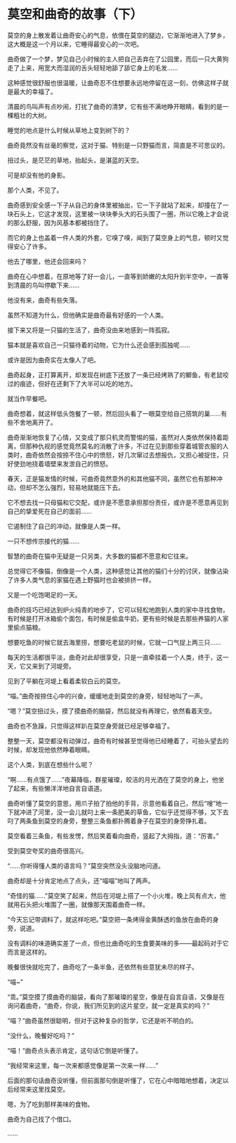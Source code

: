 # 莫空和曲奇的故事（下）

莫空的身上散发着让曲奇安心的气息，依偎在莫空的腿边，它渐渐地进入了梦乡，这大概是这一个月以来，它睡得最安心的一次吧。

曲奇做了一个梦，梦见自己小时候的主人把自己丢弃在了公园里，而后一只大黄狗走了上来，用宽大而湿润的舌头轻轻地舔了舔它身上的毛发……

这种感觉很舒服也很温暖，让曲奇忍不住想要永远地停留在这一刻，仿佛这样子就是最大的幸福了。

清晨的鸟叫声有点吵闹，打扰了曲奇的清梦，它有些不满地睁开眼睛，看到的是一棵粗壮的大树。

睡觉的地点是什么时候从草地上变到树下的？

曲奇竟然没有丝毫的察觉，这对于猫、特别是一只野猫而言，简直是不可思议的。

扭过头，是茫茫的草地，抬起头，是湛蓝的天空。

可是却没有他的身影。

那个人类，不见了。

曲奇感到安全感一下子从自己的身体里被抽出，它一下子就站了起来，却撞在了一块石头上，它这才发现，这里被一块块拳头大的石头围了一圈，所以它晚上才会说的那么舒服，因为风基本都被挡住了。

而它的身上也盖着一件人类的外套，它嗅了嗅，闻到了莫空身上的气息，顿时又觉得安心了许多。

他去了哪里，他还会回来吗？

曲奇在心中想着，在原地等了好一会儿，一直等到娇嫩的太阳升到半空中，一直等到清晨的鸟叫停歇下来……

他没有来，曲奇有些失落。

虽然不知道为什么，但他确实是曲奇最有好感的一个人类。

接下来又将是一只猫的生活了，曲奇没由来地感到一阵孤寂。

猫本就是喜欢自己一只猫待着的动物，它为什么还会感到孤独呢……

或许是因为曲奇实在太像人了吧。

曲奇起身，正打算离开，却发现在树底下还放了一条已经烤熟了的鲫鱼，有老鼠咬过的痕迹，但好在还剩下了大半可以吃的地方。

就当作早餐吧。

曲奇想着，就这样低头饱餐了一顿，然后回头看了一眼莫空给自己搭筑的巢……有些不舍地离开了。

曲奇渐渐地恢复了心情，又变成了那只机灵而警惕的猫，虽然对人类依然保持着距离，但那种仇视的感觉竟然莫名的消散了许多，不过在见到那些穿着城管衣服的人类时，曲奇依然会按捺不住心中的愤怒，好几次窜过去想报仇，又担心被捉住，只好使劲地挠着墙壁来发泄自己的愤怒。

春天，正是猫发情的时候，可曲奇竟然意外的和其他猫不同，虽然它也有那种冲动，但却不怎么强烈，轻易地就能压下去。

它不想去找一只母猫和它交配，或许是不愿意承担那份责任，或许是不愿意再见到自己的挚爱死在自己的面前……

它遏制住了自己的冲动，就像是人类一样。

一只不想传宗接代的猫……

智慧的曲奇在猫中无疑是一只另类，大多数的猫都不愿意和它往来。

总觉得它不像猫，倒像是一个人类，这种感觉让其他的猫们十分的讨厌，就像沾染了许多人类气息的家猫在遇上野猫时也会被排挤一样。

又是一个吃饱喝足的一天。

曲奇的技巧已经达到炉火纯青的地步了，它可以轻松地跑到人类的家中寻找食物，有时候是打开冰箱偷个面包，有时候是偷盒牛奶，更有些时候是去那些养猫的人家里偷点猫粮。

想要吃鱼的时候它就去海里捞，想要吃老鼠的时候，它就一口气捉上两三只……

每天的生活都很平淡，曲奇对此却很享受，只是一直牵挂着一个人类，终于，这一天，它又来到了河堤旁。

见到了平躺在河堤上看着柔软白云的莫空。

“喵。”曲奇按捺住心中的兴奋，缓缓地走到莫空的身旁，轻轻地叫了一声。

“嗯？”莫空扭过头，摸了摸曲奇的脑袋，然后就没有再理它，依然看着天空。

曲奇也不急躁，只觉得这样趴在莫空身旁就已经足够幸福了。

整整一天，莫空都没有动弹过，曲奇有时候甚至觉得他已经睡着了，可抬头望去的时候，却发现他依然睁着眼睛。

这个人类，到底在想些什么呢？

“啊……有点饿了……”夜幕降临，群星璀璨，皎洁的月光洒在了莫空的身上，他坐了起来，有些懒洋洋地自言自语道。

曲奇听懂了莫空的意思，用爪子拍了拍他的手背，示意他看着自己，然后“嗖”地一下就冲进了河里，没一会儿就叼上来一条肥美的草鱼，它似乎还觉得不够，又下去叼了两条鱼到莫空的身旁，整整三条鱼都扑腾着身子在莫空的身旁挣扎着。

莫空看着三条鱼，有些发愣，然后笑着看向曲奇，竖起了大拇指，道：“厉害。”

受到莫空夸奖的曲奇很高兴。

“……你听得懂人类的语言吗？”莫空突然没头没脑地问道。

曲奇却是十分肯定地点了点头，还“喵喵”地叫了两声。

“奇怪的猫……”莫空笑了起来，然后在河堤上搭了一个小火堆，晚上风有点大，他就用石头把火堆围了一圈，就像那天围着曲奇一样。

“今天忘记带调料了，就这样吃吧。”莫空把一条烤得金黄酥透的鱼放在曲奇的身旁，说道。

没有调料的味道确实差了一点，但也比曲奇吃的生食要美味的多——最起码对于它而言是这样的。

晚餐很快就吃完了，曲奇吃了一条半鱼，还依然有些意犹未尽的样子。

“喵~”

“乖。”莫空摸了摸曲奇的脑袋，看向了那璀璨的星空，像是在自言自语，又像是在询问着曲奇，“曲奇，你说，我们所见到的这片星空，就一定是真实的吗？”

“喵？”曲奇虽然很聪明，但对于这种复杂的哲学，它还是听不明白的。

“没什么，晚餐好吃吗？”

“喵！”曲奇点头表示肯定，这句话它倒是听懂了。

“我经常来这里，每一次来都感觉像是第一次来一样……”

后面的那句话曲奇没听懂，但前面那句倒是听懂了，它在心中暗暗地想着，决定以后经常来这里找莫空。

嗯，为了吃到那样美味的食物。

曲奇为自己找了个借口。

……
